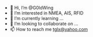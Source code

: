 - 👋 Hi, I’m @G0ldWing
- 👀 I’m interested in NMEA, AIS, RFID
- 🌱 I’m currently learning ...
- 💞️ I’m looking to collaborate on ...
- 📫 How to reach me tglx@yahoo.com

<!---
G0ldWing/G0ldWing is a ✨ special ✨ repository because its `README.md` (this file) appears on your GitHub profile.
You can click the Preview link to take a look at your changes.
--->
